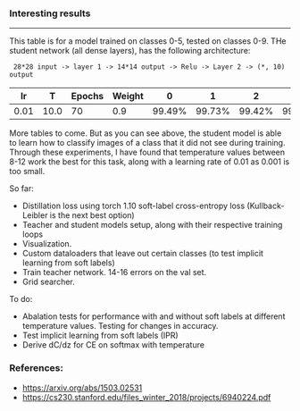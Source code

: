 ### Interesting results
------
This table is for a model trained on classes 0-5, tested on classes 0-9. THe student network (all dense layers), has the following architecture:

``` 28*28 input -> layer 1 -> 14*14 output -> Relu -> Layer 2 -> (*, 10) output```

|  lr | T  | Epochs  | Weight  | 0  |  1 | 2  |  3 |  4 |  5 | 6  | 7  | 8  | 9  |
|---|---|---|---|---|---|---|---|---|---|---|---|---|---|
|  0.01 | 10.0  | 70  | 0.9  | 99.49%| 99.73% | 99.42% | 99.60% | 99.6% | 99.1% | 98.64% | 96% | 97.33% | 97.23% |

More tables to come. But as you can see above, the student model is able to learn how to classify images of a class that it did not see during training. Through these experiments, I have found that temperature values between 8-12 work the best for this task, along with a learning rate of 0.01 as 0.001 is too small.


So far:

- Distillation loss using torch 1.10 soft-label cross-entropy loss (Kullback-Leibler is the next best option)
- Teacher and student models setup, along with their respective training loops
- Visualization.
- Custom dataloaders that leave out certain classes (to test implicit learning from soft labels)
- Train teacher network. 14-16 errors on the val set.  
- Grid searcher.


To do:
- Abalation tests for performance with and without soft labels at different temperature values. Testing for changes in accuracy. 
- Test implicit learning from soft labels (IPR)
- Derive dC/dz for CE on softmax with temperature


### References: 
- https://arxiv.org/abs/1503.02531
- https://cs230.stanford.edu/files_winter_2018/projects/6940224.pdf 
